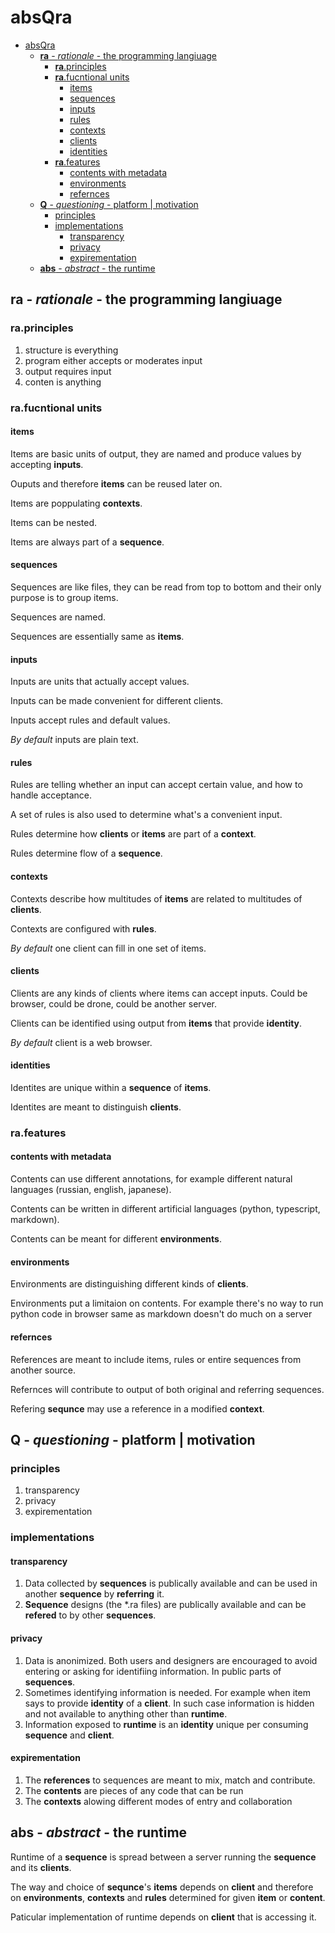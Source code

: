 
# absQra

- [absQra](#absqra)
  - [__ra__ - *rationale* - the programming langiuage](#ra---rationale---the-programming-langiuage)
    - [__ra__.principles](#raprinciples)
    - [__ra__.fucntional units](#rafucntional-units)
      - [items](#items)
      - [sequences](#sequences)
      - [inputs](#inputs)
      - [rules](#rules)
      - [contexts](#contexts)
      - [clients](#clients)
      - [identities](#identities)
    - [__ra__.features](#rafeatures)
      - [contents with metadata](#contents-with-metadata)
      - [environments](#environments)
      - [refernces](#refernces)
  - [__Q__ - _questioning_ - platform | motivation](#q---questioning---platform--motivation)
    - [principles](#principles)
    - [implementations](#implementations)
      - [transparency](#transparency)
      - [privacy](#privacy)
      - [expirementation](#expirementation)
  - [__abs__ - _abstract_ - the runtime](#abs---abstract---the-runtime)

## __ra__ - *rationale* - the programming langiuage

### __ra__.principles

1. structure is everything
2. program either accepts or moderates input
3. output requires input
4. conten is anything

### __ra__.fucntional units

#### items

Items are basic units of output, they are named and produce values by accepting __inputs__.

Ouputs and therefore __items__ can be reused later on.

Items are poppulating __contexts__.

Items can be nested.

Items are always part of a __sequence__.

#### sequences

Sequences are like files, they can be read from top to bottom and their only purpose is to group items.

Sequences are named.

Sequences are essentially same as __items__.

#### inputs

Inputs are units that actually accept values.

Inputs can be made convenient for different clients.

Inputs accept rules and default values.

_By default_ inputs are plain text.

#### rules

Rules are telling whether an input can accept certain value, and how to handle acceptance.

A set of rules is also used to determine what's a convenient input.

Rules determine how __clients__ or __items__ are part of a __context__.

Rules determine flow of a __sequence__.

#### contexts

Contexts describe how multitudes of __items__ are related to multitudes of __clients__.

Contexts are configured with __rules__.

_By default_ one client can fill in one set of items.

#### clients

Clients are any kinds of clients where items can accept inputs. Could be browser, could be drone, could be another server.

Clients can be identified using output from __items__ that provide __identity__.

_By default_ client is a web browser.

#### identities

Identites are unique within a __sequence__ of __items__.

Identites are meant to distinguish __clients__.

### __ra__.features

#### contents with metadata

Contents can use different annotations, for example different natural languages (russian, english, japanese).

Contents can be written in different artificial languages (python, typescript, markdown).

Contents can be meant for different __environments__.

#### environments

Environments are distinguishing different kinds of __clients__.

Environments put a limitaion on contents. For example there's no way to run python code in browser same as markdown doesn't do much on a server

#### refernces

References are meant to include items, rules or entire sequences from another source.

Refernces will contribute to output of both original and referring sequences.

Refering __sequnce__ may use a reference in a modified __context__.

## __Q__ - _questioning_ - platform | motivation

### principles

1. transparency
2. privacy
3. expirementation

### implementations

#### transparency

1. Data collected by __sequences__ is publically available and can be used in another __sequence__ by __referring__ it.
2. __Sequence__ designs (the *.ra files) are publically available and can be __refered__ to by other __sequences__.

#### privacy

1. Data is anonimized. Both users and designers are encouraged to avoid entering or asking for identifiing information. In public parts of __sequences__.
2. Sometimes identifying information is needed. For example when item says to provide __identity__ of a __client__. In such case information is hidden and not available to anything other than __runtime__.
3. Information exposed to __runtime__ is an __identity__ unique per consuming __sequence__ and __client__.

#### expirementation

1. The __references__ to sequences are meant to mix, match and contribute.
2. The __contents__ are pieces of any code that can be run
3. The __contexts__ alowing different modes of entry and collaboration

## __abs__ - _abstract_ - the runtime

Runtime of a __sequence__ is spread between a server running the __sequence__ and its __clients__.

The way and choice of __sequnce__'s __items__ depends on __client__ and therefore on __environments__, __contexts__ and __rules__ determined for given __item__ or __content__.

Paticular implementation of runtime depends on __client__ that is accessing it.
